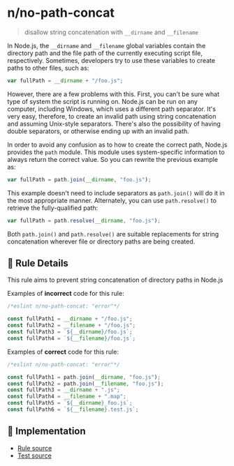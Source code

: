 # n/no-path-concat
> disallow string concatenation with `__dirname` and `__filename`

In Node.js, the `__dirname` and `__filename` global variables contain the directory path and the file path of the currently executing script file, respectively. Sometimes, developers try to use these variables to create paths to other files, such as:

```js
var fullPath = __dirname + "/foo.js";
```

However, there are a few problems with this. First, you can't be sure what type of system the script is running on. Node.js can be run on any computer, including Windows, which uses a different path separator. It's very easy, therefore, to create an invalid path using string concatenation and assuming Unix-style separators. There's also the possibility of having double separators, or otherwise ending up with an invalid path.

In order to avoid any confusion as to how to create the correct path, Node.js provides the `path` module. This module uses system-specific information to always return the correct value. So you can rewrite the previous example as:

```js
var fullPath = path.join(__dirname, "foo.js");
```

This example doesn't need to include separators as `path.join()` will do it in the most appropriate manner. Alternately, you can use `path.resolve()` to retrieve the fully-qualified path:

```js
var fullPath = path.resolve(__dirname, "foo.js");
```

Both `path.join()` and `path.resolve()` are suitable replacements for string concatenation wherever file or directory paths are being created.

## 📖 Rule Details

This rule aims to prevent string concatenation of directory paths in Node.js

Examples of **incorrect** code for this rule:

```js
/*eslint n/no-path-concat: "error"*/

const fullPath1 = __dirname + "/foo.js";
const fullPath2 = __filename + "/foo.js";
const fullPath3 = `${__dirname}/foo.js`;
const fullPath4 = `${__filename}/foo.js`;
```

Examples of **correct** code for this rule:

```js
/*eslint n/no-path-concat: "error"*/

const fullPath1 = path.join(__dirname, "foo.js");
const fullPath2 = path.join(__filename, "foo.js");
const fullPath3 = __dirname + ".js";
const fullPath4 = __filename + ".map";
const fullPath5 = `${__dirname}_foo.js`;
const fullPath6 = `${__filename}.test.js`;
```

## 🔎 Implementation

- [Rule source](../../lib/rules/no-path-concat.js)
- [Test source](../../tests/lib/rules/no-path-concat.js)
